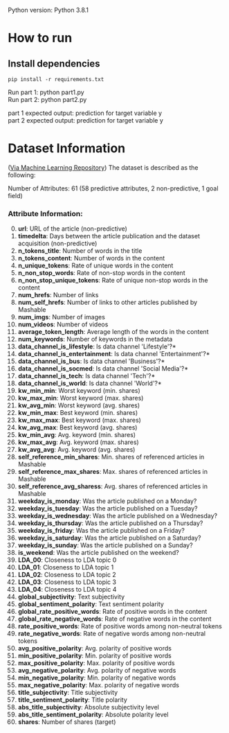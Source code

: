 Python version: Python 3.8.1

# How to run
## Install dependencies
`pip install -r requirements.txt`

Run part 1: python part1.py\
Run part 2: python part2.py

part 1 expected output: prediction for target variable y\
part 2 expected output: prediction for target variable y

# Dataset Information
([Via Machine Learning Repository](https://archive.ics.uci.edu/ml/datasets/online+news+popularity)) 
The dataset is described as the following: 

Number of Attributes: 61 (58 predictive attributes, 2 non-predictive, 1 goal field)

### Attribute Information:
0. **url**: URL of the article (non-predictive)
1. **timedelta**: Days between the article publication and the dataset acquisition (non-predictive)
2. **n_tokens_title**: Number of words in the title
3. **n_tokens_content**: Number of words in the content
4. **n_unique_tokens**: Rate of unique words in the content
5. **n_non_stop_words**: Rate of non-stop words in the content
6. **n_non_stop_unique_tokens**: Rate of unique non-stop words in the content
7. **num_hrefs**: Number of links
8. **num_self_hrefs**: Number of links to other articles published by Mashable
9. **num_imgs**: Number of images
10. **num_videos**: Number of videos
11. **average_token_length**: Average length of the words in the content
12. **num_keywords**: Number of keywords in the metadata
13. **data_channel_is_lifestyle**: Is data channel 'Lifestyle'?*
14. **data_channel_is_entertainment**: Is data channel 'Entertainment'?*
15. **data_channel_is_bus**: Is data channel 'Business'?*
16. **data_channel_is_socmed**: Is data channel 'Social Media'?*
17. **data_channel_is_tech**: Is data channel 'Tech'?*
18. **data_channel_is_world**: Is data channel 'World'?*
19. **kw_min_min**: Worst keyword (min. shares)
20. **kw_max_min**: Worst keyword (max. shares)
21. **kw_avg_min**: Worst keyword (avg. shares)
22. **kw_min_max**: Best keyword (min. shares)
23. **kw_max_max**: Best keyword (max. shares)
24. **kw_avg_max**: Best keyword (avg. shares)
25. **kw_min_avg**: Avg. keyword (min. shares)
26. **kw_max_avg**: Avg. keyword (max. shares)
27. **kw_avg_avg**: Avg. keyword (avg. shares)
28. **self_reference_min_shares**: Min. shares of referenced articles in Mashable
29. **self_reference_max_shares**: Max. shares of referenced articles in Mashable
30. **self_reference_avg_sharess**: Avg. shares of referenced articles in Mashable
31. **weekday_is_monday**: Was the article published on a Monday?
32. **weekday_is_tuesday**: Was the article published on a Tuesday?
33. **weekday_is_wednesday**: Was the article published on a Wednesday?
34. **weekday_is_thursday**: Was the article published on a Thursday?
35. **weekday_is_friday**: Was the article published on a Friday?
36. **weekday_is_saturday**: Was the article published on a Saturday?
37. **weekday_is_sunday**: Was the article published on a Sunday?
38. **is_weekend**: Was the article published on the weekend?
39. **LDA_00**: Closeness to LDA topic 0
40. **LDA_01**: Closeness to LDA topic 1
41. **LDA_02**: Closeness to LDA topic 2
42. **LDA_03**: Closeness to LDA topic 3
43. **LDA_04**: Closeness to LDA topic 4
44. **global_subjectivity**: Text subjectivity
45. **global_sentiment_polarity**: Text sentiment polarity
46. **global_rate_positive_words**: Rate of positive words in the content
47. **global_rate_negative_words**: Rate of negative words in the content
48. **rate_positive_words**: Rate of positive words among non-neutral tokens
49. **rate_negative_words**: Rate of negative words among non-neutral tokens
50. **avg_positive_polarity**: Avg. polarity of positive words
51. **min_positive_polarity**: Min. polarity of positive words
52. **max_positive_polarity**: Max. polarity of positive words
53. **avg_negative_polarity**: Avg. polarity of negative words
54. **min_negative_polarity**: Min. polarity of negative words
55. **max_negative_polarity**: Max. polarity of negative words
56. **title_subjectivity**: Title subjectivity
57. **title_sentiment_polarity**: Title polarity
58. **abs_title_subjectivity**: Absolute subjectivity level
59. **abs_title_sentiment_polarity**: Absolute polarity level
60. **shares**: Number of shares (target)
